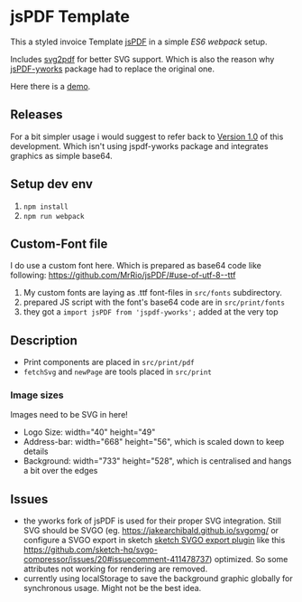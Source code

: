 # jsPDF Template

This a styled invoice Template [jsPDF](https://github.com/MrRio/jsPDF) in a simple _ES6 webpack_ setup.

Includes [svg2pdf](https://github.com/yWorks/svg2pdf.js) for better SVG support. Which is also the reason why [jsPDF-yworks](https://github.com/yWorks/jsPDF) package had to replace the original one.

Here there is a [demo](https://andrekelling.github.io/jspdf-template/).

## Releases

For a bit simpler usage i would suggest to refer back to [Version 1.0](https://github.com/AndreKelling/jspdf-template/releases/tag/1.0) of this development. Which isn't using jspdf-yworks package and integrates graphics as simple base64.

## Setup dev env

1. `npm install`
2. `npm run webpack`

## Custom-Font file

I do use a custom font here. Which is prepared as base64 code like following: https://github.com/MrRio/jsPDF/#use-of-utf-8--ttf

1. My custom fonts are laying as .ttf font-files in `src/fonts` subdirectory.
2. prepared JS script with the font's base64 code are in `src/print/fonts`
3. they got a `import jsPDF from 'jspdf-yworks';` added at the very top

## Description

* Print components are placed in `src/print/pdf`
* `fetchSvg` and `newPage` are tools placed in `src/print`

### Image sizes

Images need to be SVG in here!

* Logo Size: width="40" height="49"
* Address-bar: width="668" height="56", which is scaled down to keep details
* Background: width="733" height="528", which is centralised and hangs a bit over the edges

## Issues

* the yworks fork of jsPDF is used for their proper SVG integration. Still SVG should be SVGO (eg. https://jakearchibald.github.io/svgomg/ or configure a SVGO export in sketch [sketch SVGO export plugin](https://www.sketch.com/extensions/plugins/svgo-compressor/) like this https://github.com/sketch-hq/svgo-compressor/issues/20#issuecomment-411478737) optimized. So some attributes not working for rendering are removed.
* currently using localStorage to save the background graphic globally for synchronous usage. Might not be the best idea.
